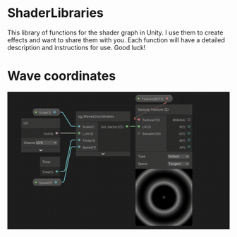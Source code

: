 # ShaderLibraries

This library of functions for the shader graph in Unity. I use them to create effects and want to share them with you. Each function will have a detailed description and instructions for use. Good luck!


# Wave coordinates
![Wave coordinates](https://github.com/Xpartz/ShaderLibraries/blob/main/Assets/ReadmeGIF/bandicam%202023-10-31%2018-50-47-279.gif)
